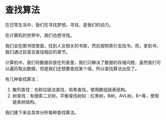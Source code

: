 # 查找算法

在日常生活中，我们在寻找梦想。寻找，是我们的动力。

在计算机的世界中，我们也想寻找。

我们会在图书馆里面，找到人文相关的书架，然后按照索引去找书。而，拿到书，我们通过目录去查找相应的章节。

计算机中，我们将数据存放在列表里，我们只解决了数据的存储问题，虽然我们可以遍历取出数据，但是我们还想要查找某个值。所以查找算法出现了。

有几种查找算法：

1. 散列查找：也称拉链法查找，哈希查找，使用数组链表结构。
2. 树查找：有搜索二叉树，平衡查找树如：红黑树，B树，AVL树，B+等，使用链表树结构。

我们接下来会具体分析每种查找算法。